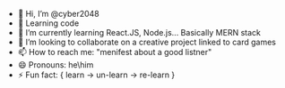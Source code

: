 - 👋 Hi, I’m @cyber2048
- 👀 Learning code
- 🌱 I’m currently learning React.JS, Node.js... Basically MERN stack
- 💞️ I’m looking to collaborate on a creative project linked to card games
- 📫 How to reach me: "menifest about a good listner"
- 😄 Pronouns: he\him
- ⚡ Fun fact: { learn -> un-learn -> re-learn }

<!---
cyber2048/cyber2048 is a ✨ special ✨ repository because its `README.md` (this file) appears on your GitHub profile.
You can click the Preview link to take a look at your changes.
--->
